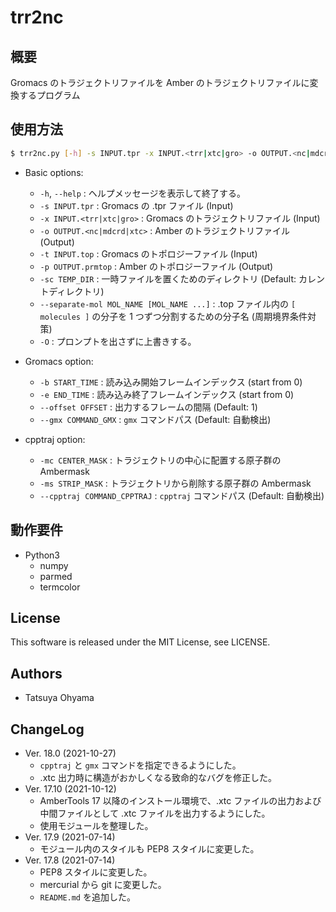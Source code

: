 # trr2nc

## 概要
Gromacs のトラジェクトリファイルを Amber のトラジェクトリファイルに変換するプログラム


## 使用方法
```sh
$ trr2nc.py [-h] -s INPUT.tpr -x INPUT.<trr|xtc|gro> -o OUTPUT.<nc|mdcrd|xtc> -t INPUT.top -p OUTPUT.prmtop [-sc TEMP_DIR] [--separate-mol MOL_NAME [MOL_NAME ...]] [-b START_TIME] [-e END_TIME] [--offset OFFSET] [--gmx COMMAND_GMX] -mc CENTER_MASK [-ms STRIP_MASK] [--cpptraj COMMAND_CPPTRAJ] [-O]
```

* Basic options:
	* `-h`, `--help`
		: ヘルプメッセージを表示して終了する。
	* `-s INPUT.tpr`
		: Gromacs の .tpr ファイル (Input)
	* `-x INPUT.<trr|xtc|gro>`
		: Gromacs のトラジェクトリファイル (Input)
	* `-o OUTPUT.<nc|mdcrd|xtc>`
		: Amber のトラジェクトリファイル (Output)
	* `-t INPUT.top`
		: Gromacs のトポロジーファイル (Input)
	* `-p OUTPUT.prmtop`
		: Amber のトポロジーファイル (Output)
	* `-sc TEMP_DIR`
		: 一時ファイルを置くためのディレクトリ (Default: カレントディレクトリ)
	* `--separate-mol MOL_NAME [MOL_NAME ...]`
		: .top ファイル内の `[ molecules ]` の分子を 1 つずつ分割するための分子名 (周期境界条件対策)
	* `-O`
		: プロンプトを出さずに上書きする。

* Gromacs option:
	* `-b START_TIME`
		: 読み込み開始フレームインデックス (start from 0)
	* `-e END_TIME`
		: 読み込み終了フレームインデックス (start from 0)
	* `--offset OFFSET`
		: 出力するフレームの間隔 (Default: 1)
	* `--gmx COMMAND_GMX`
		: `gmx` コマンドパス (Default: 自動検出)

* cpptraj option:
	* `-mc CENTER_MASK`
		: トラジェクトリの中心に配置する原子群の Ambermask
	* `-ms STRIP_MASK`
		: トラジェクトリから削除する原子群の Ambermask
	* `--cpptraj COMMAND_CPPTRAJ`
		: `cpptraj` コマンドパス (Default: 自動検出)


## 動作要件
* Python3
	* numpy
	* parmed
	* termcolor


## License
This software is released under the MIT License, see LICENSE.


## Authors
* Tatsuya Ohyama


## ChangeLog
* Ver. 18.0 (2021-10-27)
	* `cpptraj` と `gmx` コマンドを指定できるようにした。
	* .xtc 出力時に構造がおかしくなる致命的なバグを修正した。
* Ver. 17.10 (2021-10-12)
	* AmberTools 17 以降のインストール環境で、.xtc ファイルの出力および中間ファイルとして .xtc ファイルを出力するようにした。
	* 使用モジュールを整理した。
* Ver. 17.9 (2021-07-14)
	* モジュール内のスタイルも PEP8 スタイルに変更した。
* Ver. 17.8 (2021-07-14)
	* PEP8 スタイルに変更した。
	* mercurial から git に変更した。
	* `README.md` を追加した。
